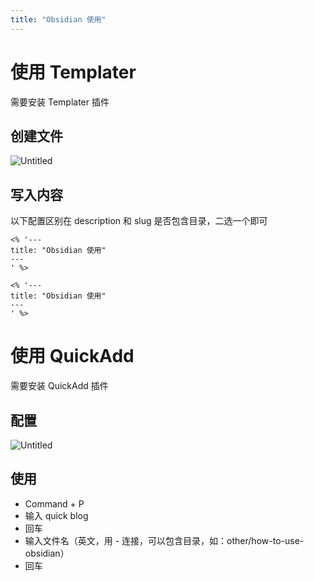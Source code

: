 ```yaml
---
title: "Obsidian 使用"
---
```



# 使用 Templater

需要安装 Templater 插件

## 创建文件

![Untitled](/assets/obsidian-1.png)

## 写入内容

以下配置区别在 description 和 slug 是否包含目录，二选一个即可

```
<% '---
title: "Obsidian 使用"
---
' %>
```

```
<% '---
title: "Obsidian 使用"
---
' %>
```

# 使用 QuickAdd

需要安装 QuickAdd 插件

## 配置

![Untitled](/assets/obsidian-2.jpg)

## 使用

- Command + P
- 输入 quick blog
- 回车
- 输入文件名（英文，用 - 连接，可以包含目录，如：other/how-to-use-obsidian）
- 回车
